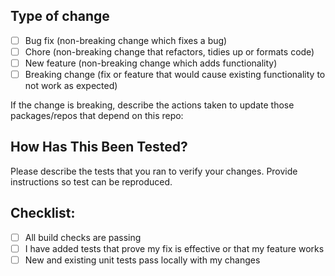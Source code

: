 ## Type of change
- [ ] Bug fix (non-breaking change which fixes a bug)
- [ ] Chore (non-breaking change that refactors, tidies up or formats code)
- [ ] New feature (non-breaking change which adds functionality)
- [ ] Breaking change (fix or feature that would cause existing functionality to not work as expected)

If the change is breaking, describe the actions taken to update those packages/repos that depend on this repo:

## How Has This Been Tested?
Please describe the tests that you ran to verify your changes. Provide instructions so test can be reproduced.

## Checklist:
- [ ] All build checks are passing
- [ ] I have added tests that prove my fix is effective or that my feature works
- [ ] New and existing unit tests pass locally with my changes
